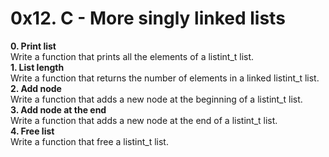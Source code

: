 # 0x12. C - More singly linked lists
**0. Print list**<br>
Write a function that prints all the elements of a listint_t list.<br>
**1. List length**<br>
Write a function that returns the number of elements in a linked listint_t list.<br>
**2. Add node**<br>
Write a function that adds a new node at the beginning of a listint_t list.<br>
**3. Add node at the end**<br>
Write a function that adds a new node at the end of a listint_t list.<br>
**4. Free list**<br>
Write a function that free a listint_t list.
